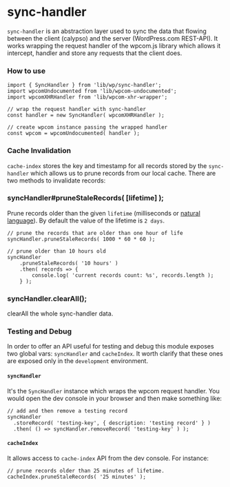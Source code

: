 sync-handler
===========

`sync-handler` is an abstraction layer used to sync the data that flowing between
the client (calypso) and the server (WordPress.com REST-API). It works wrapping
the request handler of the wpcom.js library which allows it intercept, handler
and store any requests that the client does.

### How to use

```es6
import { SyncHandler } from 'lib/wp/sync-handler';
import wpcomUndocumented from 'lib/wpcom-undocumented';
import wpcomXHRHandler from 'lib/wpcom-xhr-wrapper';

// wrap the request handler with sync-handler
const handler = new SyncHandler( wpcomXHRHandler );

// create wpcom instance passing the wrapped handler
const wpcom = wpcomUndocumented( handler );
```

### Cache Invalidation

`cache-index` stores the key and timestamp for all records stored by the
`sync-handler` which allows us to prune records from our local cache. There are
two methods to invalidate records:

### syncHandler#pruneStaleRecords( [lifetime] );
Prune records older than the given `lifetime` (milliseconds or [natural
language](https://github.com/rauchg/ms.js)). By default the value of the lifetime is `2 days`.

```es6
// prune the records that are older than one hour of life
syncHandler.pruneStaleRecords( 1000 * 60 * 60 );

// prune older than 10 hours old
syncHandler
	.pruneStaleRecords( '10 hours' )
	.then( records => {
		console.log( 'current records count: %s', records.length );
	} );
```

### syncHandler.clearAll();
clearAll the whole sync-handler data.

### Testing and Debug

In order to offer an API useful for testing and debug this module exposes two global vars: `syncHandler` and `cacheIndex`. It worth clarify that these ones are exposed only in the `development` environment.

#### `syncHandler`

It's the `SyncHandler` instance which wraps the wpcom request handler. You would  open the dev console in your browser and then make something like:

```es6
// add and then remove a testing record
syncHandler
  .storeRecord( 'testing-key', { description: 'testing record' } )
  .then( () => syncHandler.removeRecord( 'testing-key' ) );
```


#### `cacheIndex`

It allows access to `cache-index` API from the dev console. For instance:

```es6
// prune records older than 25 minutes of lifetime.
cacheIndex.pruneStaleRecords( '25 minutes' );
```
